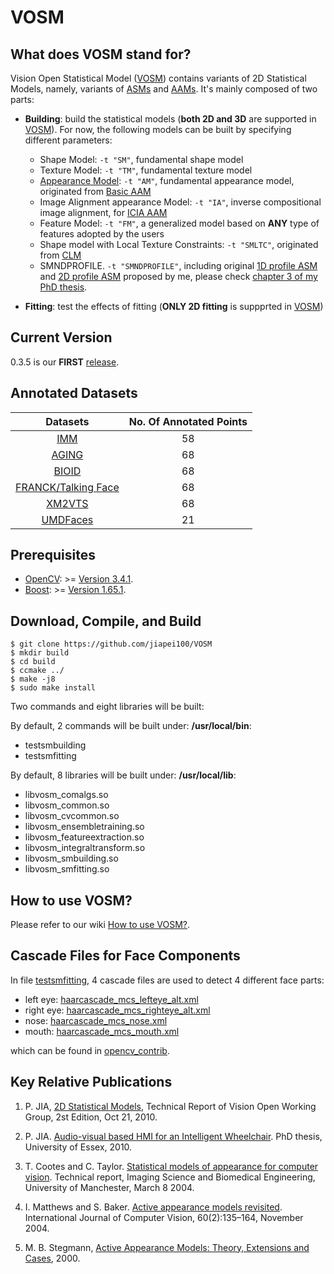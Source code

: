 # VOSM

## What does VOSM stand for?

Vision Open Statistical Model ([VOSM](https://github.com/jiapei100/VOSM)) contains variants of 2D Statistical Models, namely, variants of [ASMs](https://en.wikipedia.org/wiki/Active_shape_model) and [AAMs](https://en.wikipedia.org/wiki/Active_appearance_model). It's mainly composed of two parts:

* **Building**: build the statistical models (**both 2D and 3D** are supported in [VOSM](https://github.com/jiapei100/VOSM)). For now, the following models can be built by specifying different parameters:
  - Shape Model: ```-t "SM"```, fundamental shape model
  - Texture Model: ```-t "TM"```, fundamental texture model
  - [Appearance Model](http://www.imm.dtu.dk/~aam/main/node15.html): ```-t "AM"```, fundamental appearance model, originated from [Basic AAM](http://www.imm.dtu.dk/~aam/main/node16.html)
  - Image Alignment appearance Model: ```-t "IA"```, inverse compositional image alignment, for [ICIA AAM](https://www.ri.cmu.edu/pub_files/pub4/matthews_iain_2004_2/matthews_iain_2004_2.pdf)
  - Feature Model: ```-t "FM"```, a generalized model based on **ANY** type of features adopted by the users
  - Shape model with Local Texture Constraints: ```-t "SMLTC"```, originated from [CLM](https://personalpages.manchester.ac.uk/staff/timothy.f.cootes/Models/clm.html)
  - SMNDPROFILE. ```-t "SMNDPROFILE"```, including original [1D profile ASM](http://www.imm.dtu.dk/~aam/downloads/asmprops/node3.html) and [2D profile ASM](http://www.visionopen.com/members/jiapei/publications/pei_thesischapter34.pdf) proposed by me, please check [chapter 3 of my PhD thesis](http://www.visionopen.com/members/jiapei/publications/pei_thesischapter34.pdf).

* **Fitting**: test the effects of fitting (**ONLY 2D fitting** is suppprted in [VOSM](https://github.com/jiapei100/VOSM))


## Current Version
0.3.5 is our **FIRST** [release](https://github.com/jiapei100/VOSM/releases).


## Annotated Datasets
| Datasets | No. Of Annotated Points |
|:----------:|:-------------------------:|
| [IMM](https://www2.imm.dtu.dk/~aam/datasets/datasets.html) | 58 |
| [AGING](http://sting.cycollege.ac.cy/~alanitis/fgnetaging/index.htm) | 68 |
| [BIOID](https://www.bioid.com/facedb/) | 68 |
| [FRANCK/Talking Face](http://www-prima.inrialpes.fr/FGnet/data/01-TalkingFace/talking_face.html) | 68 |
| [XM2VTS](http://www.ee.surrey.ac.uk/CVSSP/xm2vtsdb/) | 68 |
| [UMDFaces](http://www.umdfaces.io/) | 21 |


## Prerequisites

- [OpenCV](https://github.com/opencv/opencv): >= [Version 3.4.1](https://github.com/opencv/opencv/releases/tag/3.4.1).
- [Boost](https://www.boost.org/): >= [Version 1.65.1](https://www.boost.org/users/history/version_1_65_1.html).


## Download, Compile, and Build

```
$ git clone https://github.com/jiapei100/VOSM
$ mkdir build
$ cd build
$ ccmake ../
$ make -j8
$ sudo make install
```

Two commands and eight libraries will be built:

By default, 2 commands will be built under: **/usr/local/bin**:
- testsmbuilding
- testsmfitting

By default, 8 libraries will be built under: **/usr/local/lib**:
- libvosm_comalgs.so
- libvosm_common.so
- libvosm_cvcommon.so
- libvosm_ensembletraining.so
- libvosm_featureextraction.so
- libvosm_integraltransform.so
- libvosm_smbuilding.so
- libvosm_smfitting.so


## How to use VOSM?
Please refer to our wiki [How to use VOSM?](https://github.com/jiapei100/VOSM/wiki/How-to-use-VOSM%3F).


## Cascade Files for Face Components
In file [testsmfitting](https://github.com/jiapei100/VOSM/blob/master/samples/testsmfitting/testsmfitting.cpp), 4 cascade files are used to detect 4 different face parts:

* left eye: [haarcascade_mcs_lefteye_alt.xml](https://github.com/opencv/opencv_contrib/blob/master/modules/face/data/cascades/haarcascade_mcs_lefteye_alt.xml)
* right eye: [haarcascade_mcs_righteye_alt.xml](https://github.com/opencv/opencv_contrib/blob/master/modules/face/data/cascades/haarcascade_mcs_righteye_alt.xml)
* nose: [haarcascade_mcs_nose.xml](https://github.com/opencv/opencv_contrib/blob/master/modules/face/data/cascades/haarcascade_mcs_nose.xml)
* mouth: [haarcascade_mcs_mouth.xml](https://github.com/opencv/opencv_contrib/blob/master/modules/face/data/cascades/haarcascade_mcs_mouth.xml)

which can be found in [opencv_contrib](https://github.com/opencv/opencv_contrib/tree/master/modules/face/data/cascades).


## Key Relative Publications

1) P. JIA, [2D Statistical Models](http://www.visionopen.com/members/jiapei/techreport/pei_sm2dreport2010.pdf), Technical Report of Vision Open Working Group, 2st Edition, Oct 21, 2010.

2) P. JIA. [Audio-visual based HMI for an Intelligent Wheelchair](http://www.visionopen.com/members/jiapei/techreport/pei_thesischapter34.pdf). PhD thesis, University of Essex, 2010.

3) T. Cootes and C. Taylor. [Statistical models of appearance for computer
vision](http://www.face-rec.org/algorithms/aam/app_models.pdf). Technical report, Imaging Science and Biomedical Engineering, University of Manchester, March 8 2004.

4) I. Matthews and S. Baker. [Active appearance models revisited](https://www.ri.cmu.edu/pub_files/pub4/matthews_iain_2004_2/matthews_iain_2004_2.pdf). International Journal of Computer Vision, 60(2):135–164, November 2004.

5) M. B. Stegmann, [Active Appearance Models: Theory, Extensions and Cases](http://www2.imm.dtu.dk/~aam/main/), 2000.